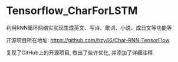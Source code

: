 # Tensorflow_CharForLSTM
利用RNN循环网络实实现生成英文、写诗、歌词、小说、成日文等功能等

开源项目所在地址: https://github.com/hzy46/Char-RNN-TensorFlow

复现了GitHub上的开源项目, 做出了些许优化, 并添加了详细注释.
